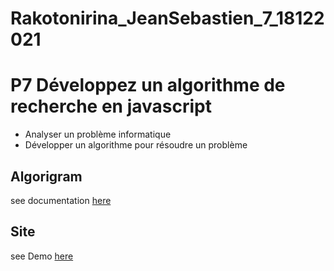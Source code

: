 # Rakotonirina_JeanSebastien_7_18122021
# P7 Développez un algorithme de recherche en javascript
- Analyser un problème informatique
- Développer un algorithme pour résoudre un problème

## Algorigram
see documentation [here](https://github.com/jsr029/Rakotonirina_JeanSebastien_7_18122021/tree/Algo-2/P7CreateResearchAlgo.svg)

## Site
see Demo [here](https://jsr029.github.io/Rakotonirina_JeanSebastien_7_18122021)

